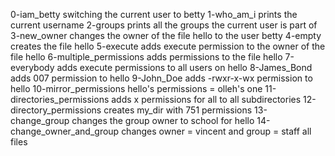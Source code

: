 0-iam_betty switching the current user to betty
1-who_am_i prints the current username
2-groups prints all the groups the current user is part of
3-new_owner changes the owner of the file hello to the user betty
4-empty creates the file hello
5-execute adds execute permission to the owner of the file hello
6-multiple_permissions adds permissions to the file hello
7-everybody adds execute permissions to all users on hello
8-James_Bond adds 007 permission to hello
9-John_Doe adds -rwxr-x-wx permission to hello
10-mirror_permissions hello's permissions = olleh's one
11-directories_permissions adds x permissions for all to all subdirectories
12-directory_permissions creates my_dir with 751 permissions
13-change_group changes the group owner to school for hello
14-change_owner_and_group changes owner = vincent and group = staff all files 
